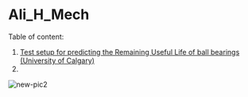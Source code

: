 # Ali_H_Mech
Table of content:
1) [Test setup for predicting the Remaining Useful Life of ball bearings (University of Calgary)](https://github.com/hajnayeb/RUL/tree/main)
2) 

![new-pic2](https://user-images.githubusercontent.com/74108898/236718494-da823525-4d91-4d15-9319-4f4af6db2b5b.jpg)
